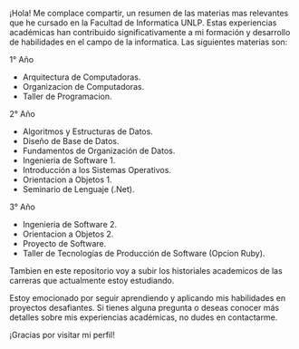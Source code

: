 ¡Hola! Me complace compartir, un resumen de las materias mas relevantes que he cursado en la Facultad de Informatica UNLP. Estas experiencias académicas han contribuido significativamente a mi formación y desarrollo de habilidades en el campo de la informatica. Las siguientes materias son:

1° Año
- Arquitectura de Computadoras.
- Organizacion de Computadoras.
- Taller de Programacion.

2° Año

- Algoritmos y Estructuras de Datos.
- Diseño de Base de Datos.
- Fundamentos de Organización de Datos.
- Ingenieria de Software 1.
- Introducción a los Sistemas Operativos.
- Orientacion a Objetos 1.
- Seminario de Lenguaje (.Net).

3° Año

- Ingenieria de Software 2.
- Orientacion a Objetos 2.
- Proyecto de Software.
- Taller de Tecnologías de Producción de Software  (Opcion Ruby).

Tambien en este repositorio voy a subir los historiales academicos de las carreras que actualmente estoy estudiando.


Estoy emocionado por seguir aprendiendo y aplicando mis habilidades en proyectos desafiantes. Si tienes alguna pregunta o deseas conocer más detalles sobre mis experiencias académicas, no dudes en contactarme.

¡Gracias por visitar mi perfil!
